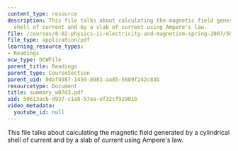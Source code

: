 ```yaml
---
content_type: resource
description: This file talks about calculating the magnetic field generated by a cylindrical
  shell of current and by a slab of current using Ampere's law.
file: /courses/8-02-physics-ii-electricity-and-magnetism-spring-2007/50613acbd937c1a857eaef32cf92901b_summary_w07d3.pdf
file_type: application/pdf
learning_resource_types:
- Readings
ocw_type: OCWFile
parent_title: Readings
parent_type: CourseSection
parent_uid: 0daf4987-1459-8983-aa85-5689f242c83b
resourcetype: Document
title: summary_w07d3.pdf
uid: 50613acb-d937-c1a8-57ea-ef32cf92901b
video_metadata:
  youtube_id: null
---
```

This file talks about calculating the magnetic field generated by a cylindrical shell of current and by a slab of current using Ampere's law.

